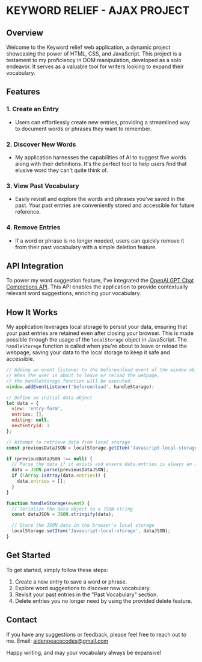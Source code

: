 # KEYWORD RELIEF - AJAX PROJECT

## Overview
Welcome to the Keyword relief web application, a dynamic project showcasing the power of HTML, CSS, and JavaScript. This project is a testament to my proficiency in DOM manipulation, developed as a solo endeavor. It serves as a valuable tool for writers looking to expand their vocabulary.

## Features
### 1. Create an Entry
- Users can effortlessly create new entries, providing a streamlined way to document words or phrases they want to remember.
### 2. Discover New Words
- My application harnesses the capabilities of AI to suggest five words along with their definitions. It's the perfect tool to help users find that elusive word they can't quite think of.
### 3. View Past Vocabulary
- Easily revisit and explore the words and phrases you've saved in the past. Your past entries are conveniently stored and accessible for future reference.
### 4. Remove Entries
- If a word or phrase is no longer needed, users can quickly remove it from their past vocabulary with a simple deletion feature.

## API Integration
To power my word suggestion feature, I've integrated the [OpenAI GPT Chat Completions API](https://platform.openai.com/docs/guides/gpt/chat-completions-api). This API enables the application to provide contextually relevant word suggestions, enriching your vocabulary.

## How It Works
My application leverages local storage to persist your data, ensuring that your past entries are retained even after closing your browser. This is made possible through the usage of the `localStorage` object in JavaScript. The `handleStorage` function is called when you're about to leave or reload the webpage, saving your data to the local storage to keep it safe and accessible.

```javascript
// Adding an event listener to the beforeunload event of the window object.
// When the user is about to leave or reload the webpage,
// the handleStorage function will be executed.
window.addEventListener('beforeunload', handleStorage);

// Define an initial data object
let data = {
  view: 'entry-form',
  entries: [],
  editing: null,
  nextEntryId: 1
};

// Attempt to retrieve data from local storage
const previousDataJSON = localStorage.getItem('Javascript-local-storage');

if (previousDataJSON !== null) {
  // Parse the data if it exists and ensure data.entries is always an array
  data = JSON.parse(previousDataJSON);
  if (!Array.isArray(data.entries)) {
    data.entries = [];
  }
}

function handleStorage(event) {
  // Serialize the data object to a JSON string
  const dataJSON = JSON.stringify(data);

  // Store the JSON data in the browser's local storage
  localStorage.setItem('Javascript-local-storage', dataJSON);
}
```

## Get Started
To get started, simply follow these steps:

1. Create a new entry to save a word or phrase.
2. Explore word suggestions to discover new vocabulary.
3. Revisit your past entries in the "Past Vocabulary" section.
4. Delete entries you no longer need by using the provided delete feature.

## Contact 
If you have any suggestions or feedback, please feel free to reach out to me.
Email: aidenpeacecodes@gmail.com

Happy writing, and may your vocabulary always be expansive!
